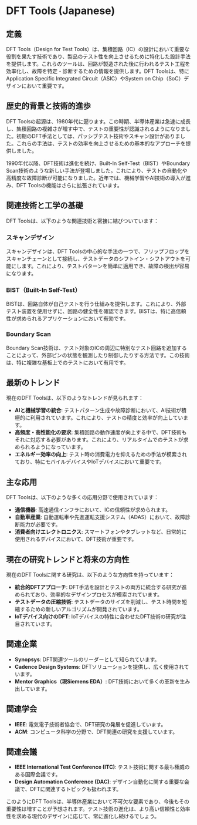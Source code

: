 # DFT Tools (Japanese)

## 定義

DFT Tools（Design for Test Tools）は、集積回路（IC）の設計において重要な役割を果たす技術であり、製品のテスト性を向上させるために特化した設計手法を提供します。これらのツールは、回路が製造された後に行われるテスト工程を効率化し、故障を特定・診断するための情報を提供します。DFT Toolsは、特にApplication Specific Integrated Circuit（ASIC）やSystem on Chip（SoC）デザインにおいて重要です。

## 歴史的背景と技術的進歩

DFT Toolsの起源は、1980年代に遡ります。この時期、半導体産業は急速に成長し、集積回路の複雑さが増す中で、テストの重要性が認識されるようになりました。初期のDFT手法としては、パッシブテスト技術やスキャン設計がありました。これらの手法は、テストの効率を向上させるための基本的なアプローチを提供しました。

1990年代以降、DFT技術は進化を続け、Built-In Self-Test（BIST）やBoundary Scan技術のような新しい手法が登場しました。これにより、テストの自動化や高精度な故障診断が可能になりました。近年では、機械学習やAI技術の導入が進み、DFT Toolsの機能はさらに拡張されています。

## 関連技術と工学の基礎

DFT Toolsは、以下のような関連技術と密接に結びついています：

### スキャンデザイン

スキャンデザインは、DFT Toolsの中心的な手法の一つで、フリップフロップをスキャンチェーンとして接続し、テストデータのシフトイン・シフトアウトを可能にします。これにより、テストパターンを簡単に適用でき、故障の検出が容易になります。

### BIST（Built-In Self-Test）

BISTは、回路自体が自己テストを行う仕組みを提供します。これにより、外部テスト装置を使用せずに、回路の健全性を確認できます。BISTは、特に高信頼性が求められるアプリケーションにおいて有効です。

### Boundary Scan

Boundary Scan技術は、テスト対象のICの周辺に特別なテスト回路を追加することによって、外部ピンの状態を観測したり制御したりする方法です。この技術は、特に複雑な基板上でのテストにおいて有用です。

## 最新のトレンド

現在のDFT Toolsは、以下のようなトレンドが見られます：

- **AIと機械学習の統合**: テストパターン生成や故障診断において、AI技術が積極的に利用されています。これにより、テストの精度と効率が向上しています。
- **高頻度・高性能化の要求**: 集積回路の動作速度が向上する中で、DFT技術もそれに対応する必要があります。これにより、リアルタイムでのテストが求められるようになっています。
- **エネルギー効率の向上**: テスト時の消費電力を抑えるための手法が模索されており、特にモバイルデバイスやIoTデバイスにおいて重要です。

## 主な応用

DFT Toolsは、以下のような多くの応用分野で使用されています：

- **通信機器**: 高速通信インフラにおいて、ICの信頼性が求められます。
- **自動車産業**: 自動運転車や先進運転支援システム（ADAS）において、故障診断能力が必要です。
- **消費者向けエレクトロニクス**: スマートフォンやタブレットなど、日常的に使用されるデバイスにおいて、DFT技術が重要です。

## 現在の研究トレンドと将来の方向性

現在のDFT Toolsに関する研究は、以下のような方向性を持っています：

- **統合的DFTアプローチ**: DFT手法を設計とテストの両方に統合する研究が進められており、効率的なデザインプロセスが模索されています。
- **テストデータの圧縮技術**: テストデータのサイズを削減し、テスト時間を短縮するための新しいアルゴリズムが開発されています。
- **IoTデバイス向けのDFT**: IoTデバイスの特性に合わせたDFT技術の研究が注目されています。

## 関連企業

- **Synopsys**: DFT関連ツールのリーダーとして知られています。
- **Cadence Design Systems**: DFTソリューションを提供し、広く使用されています。
- **Mentor Graphics（現Siemens EDA）**: DFT技術において多くの革新を生み出しています。

## 関連学会

- **IEEE**: 電気電子技術者協会で、DFT研究の発展を促進しています。
- **ACM**: コンピュータ科学の分野で、DFT関連の研究を支援しています。

## 関連会議

- **IEEE International Test Conference (ITC)**: テスト技術に関する最も権威のある国際会議です。
- **Design Automation Conference (DAC)**: デザイン自動化に関する重要な会議で、DFTに関連するトピックも扱われます。

このようにDFT Toolsは、半導体産業において不可欠な要素であり、今後もその重要性は増すことが予想されます。テスト技術の進化は、より高い信頼性と効率性を求める現代のデザインに応じて、常に進化し続けるでしょう。